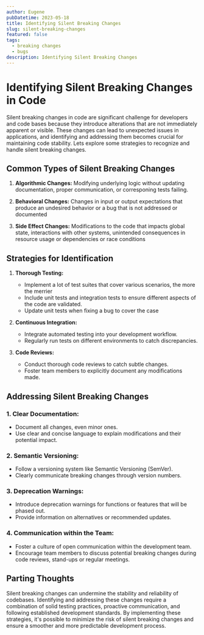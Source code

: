 ```yaml
---
author: Eugene
pubDatetime: 2023-05-18
title: Identifying Silent Breaking Changes
slug: silent-breaking-changes
featured: false
tags:
  - breaking changes
  - bugs
description: Identifying Silent Breaking Changes
---
```


# Identifying Silent Breaking Changes in Code

Silent breaking changes in code are significant challenge for developers and code bases because they introduce alterations that are not immediately apparent or visible.
These changes can lead to unexpected issues in applications, and identifying and addressing them becomes crucial for maintaining code stability. Lets explore some strategies to recognize and handle silent breaking changes.

## Common Types of Silent Breaking Changes

1. **Algorithmic Changes:**
   Modifying underlying logic without updating documentation, proper communication, or corresponing tests failing.

2. **Behavioral Changes:**
   Changes in input or output expectations that produce an undesired behavior or a bug that is not addressed or documented

3. **Side Effect Changes:**
   Modifications to the code that impacts global state, interactions with other systems, unintended consequences in resource usage or dependencies or race conditions

## Strategies for Identification

1. **Thorough Testing:**

   - Implement a lot of test suites that cover various scenarios, the more the merrier
   - Include unit tests and integration tests to ensure different aspects of the code are validated.
   - Update unit tests when fixing a bug to cover the case

2. **Continuous Integration:**

   - Integrate automated testing into your development workflow.
   - Regularly run tests on different environments to catch discrepancies.

3. **Code Reviews:**
   - Conduct thorough code reviews to catch subtle changes.
   - Foster team members to explicitly document any modifications made.

## Addressing Silent Breaking Changes

### 1. **Clear Documentation:**

- Document all changes, even minor ones.
- Use clear and concise language to explain modifications and their potential impact.

### 2. **Semantic Versioning:**

- Follow a versioning system like Semantic Versioning (SemVer).
- Clearly communicate breaking changes through version numbers.

### 3. **Deprecation Warnings:**

- Introduce deprecation warnings for functions or features that will be phased out.
- Provide information on alternatives or recommended updates.

### 4. **Communication within the Team:**

- Foster a culture of open communication within the development team.
- Encourage team members to discuss potential breaking changes during code reviews, stand-ups or regular meetings.

## Parting Thoughts

Silent breaking changes can undermine the stability and reliability of codebases. Identifying and addressing these changes require a combination of solid testing practices, proactive communication, and following established development standards. By implementing these strategies, it's possible to minimize the risk of silent breaking changes and ensure a smoother and more predictable development process.
